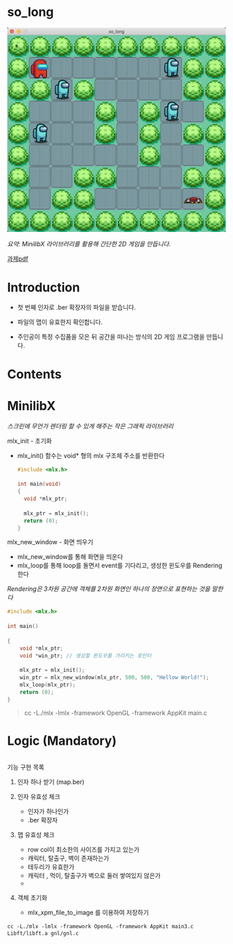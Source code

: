 # **so_long**

![Alt text](./readme_png/main_scene.png)

_요약: MinilibX 라이브러리를 활용해 간단한 2D 게임을 만듭니다._

[과제pdf](https://github.com/42seoul-translation/subject_ko/blob/master/so_long/so_long_ko.md)

# **Introduction**

- 첫 번째 인자로 .ber 확장자의 파일을 받습니다.

- 파일의 맵이 유효한지 확인합니다.

- 주인공이 특정 수집품을 모은 뒤 공간을 떠나는 방식의 2D 게임 프로그램을 만듭니다.

# **Contents**

# **MinilibX**

_스크린에 무언가 렌더링 할 수 있게 해주는 작은 그래픽 라이브러리_

mlx_init - 초기화

- mlx_init() 함수는 void\* 형의 mlx 구조체 주소를 반환한다

  ```.c
  #include <mlx.h>

  int main(void)
  {
  	void *mlx_ptr;

  	mlx_ptr = mlx_init();
  	return (0);
  }
  ```

mlx_new_window - 화면 띄우기

- mlx_new_window를 통해 화면을 띄운다
- mlx_loop를 통해 loop를 돌면서 event를 기다리고, 생성한 윈도우를 Rendering 한다

_Rendering은 3차원 공간에 객체를 2차원 화면인 하나의 장면으로 표현하는 것을 말한다_

```.c
#include <mlx.h>

int main()

{
	void *mlx_ptr;
	void *win_ptr; // 생성할 윈도우를 가리키는 포인터

	mlx_ptr = mlx_init();
	win_ptr = mlx_new_window(mlx_ptr, 500, 500, "Hellow World!");
	mlx_loop(mlx_ptr);
	return (0);
}

```

> cc -L./mlx -lmlx -framework OpenGL -framework AppKit main.c

# **Logic (Mandatory)**

```

```

기능 구현 목록

1. 인자 하나 받기 (map.ber)

2. 인자 유효성 체크

   - 인자가 하나인가
   - .ber 확장자

3. 맵 유효성 체크

   - row col이 최소한의 사이즈를 가지고 있는가
   - 캐릭터, 탈출구, 벽이 존재하는가
   - 테두리가 유효한가
   - 캐릭터 , 먹이, 탈출구가 벽으로 둘러 쌓여있지 않은가
   -

4. 객체 초기화

   - mlx_xpm_file_to_image 를 이용하여 저장하기

```
cc -L./mlx -lmlx -framework OpenGL -framework AppKit main3.c Libft/libft.a gnl/gnl.c
```
